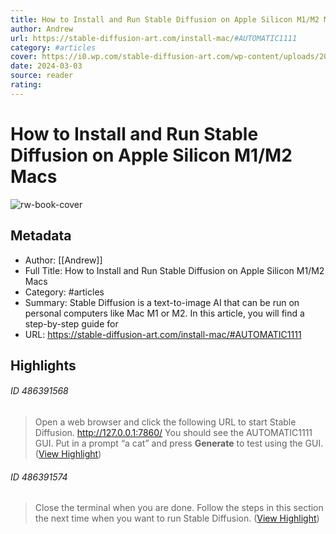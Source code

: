 ```yaml
---
title: How to Install and Run Stable Diffusion on Apple Silicon M1/M2 Macs
author: Andrew
url: https://stable-diffusion-art.com/install-mac/#AUTOMATIC1111
category: #articles
cover: https://i0.wp.com/stable-diffusion-art.com/wp-content/uploads/2023/01/mac_install_cover2.png
date: 2024-03-03
source: reader
rating:
---
```

# How to Install and Run Stable Diffusion on Apple Silicon M1/M2 Macs

![rw-book-cover](https://i0.wp.com/stable-diffusion-art.com/wp-content/uploads/2023/01/mac_install_cover2.png)

## Metadata
- Author: [[Andrew]]
- Full Title: How to Install and Run Stable Diffusion on Apple Silicon M1/M2 Macs
- Category: #articles
- Summary: Stable Diffusion is a text-to-image AI that can be run on personal computers like Mac M1 or M2. In this article, you will find a step-by-step guide for
- URL: https://stable-diffusion-art.com/install-mac/#AUTOMATIC1111

## Highlights
###### ID 486391568
> Open a web browser and click the following URL to start Stable Diffusion.
> http://127.0.0.1:7860/
> You should see the AUTOMATIC1111 GUI. Put in a prompt “a cat” and press **Generate** to test using the GUI. ([View Highlight](https://read.readwise.io/read/01gtqp3f104t6c1pnzctp4p2zz))
    
###### ID 486391574
> Close the terminal when you are done. Follow the steps in this section the next time when you want to run Stable Diffusion. ([View Highlight](https://read.readwise.io/read/01gtqp3r1qhby4hjjc338c7fx6))
    
